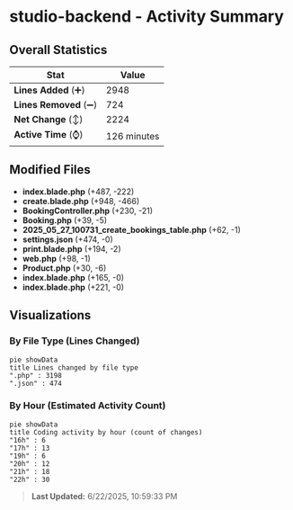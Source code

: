 # studio-backend - Activity Summary 

## Overall Statistics

| Stat                   | Value                                                             |
| ---------------------- | ----------------------------------------------------------------- |
| **Lines Added** (➕)   | 2948                                          |
| **Lines Removed** (➖) | 724                                        |
| **Net Change** (↕)    | 2224                |
| **Active Time** (⌚)   | 126 minutes |


## Modified Files
- **index.blade.php** (+487, -222)
- **create.blade.php** (+948, -466)
- **BookingController.php** (+230, -21)
- **Booking.php** (+39, -5)
- **2025_05_27_100731_create_bookings_table.php** (+62, -1)
- **settings.json** (+474, -0)
- **print.blade.php** (+194, -2)
- **web.php** (+98, -1)
- **Product.php** (+30, -6)
- **index.blade.php** (+165, -0)
- **index.blade.php** (+221, -0)

## Visualizations

### By File Type (Lines Changed)

```mermaid
pie showData
title Lines changed by file type
".php" : 3198
".json" : 474
```

### By Hour (Estimated Activity Count)

```mermaid
pie showData
title Coding activity by hour (count of changes)
"16h" : 6
"17h" : 13
"19h" : 6
"20h" : 12
"21h" : 18
"22h" : 30
```


> **Last Updated:** 6/22/2025, 10:59:33 PM